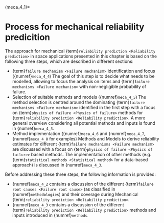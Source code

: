 (meca_4_1)=
# Process for mechanical reliability predicition

The approach for mechanical {term}`reliability prediction <Reliability prediction>` in space applications presented in this chapter is based on the following three steps, which are described in different sections:

* {term}`failure mechanism <Failure mechanism>` identification and focus ({numref}`meca_4_4`)
The goal of this step is to decide what needs to be modelled, allowing to focus the analysis on items and {term}`failure mechanisms <Failure mechanism>` with non-negligible probability of failure.
* Selection of suitable methods and models ({numref}`meca_4_5`)
The method selection is centred around the dominating {term}`failure mechanisms <Failure mechanism>` identified in the first step with a focus on {term}`physics of failure <Physics of failure>` methods for {term}`reliability prediction <Reliability prediction>`. A more general overview considering all potential methods and inputs is found in {numref}`meca_4_3`.
* Method implementation ({numref}`meca_4_6` and {numref}`meca_4_7`, {numref}`meca_4_8` for examples)
Methods and Models to derive reliability estimates for different {term}`failure mechanisms <Failure mechanism>` are discussed with a focus on {term}`physics of failure <Physics of failure>` based methods. The implementation of other methods (e.g. {term}`statistical methods <Statistical method>` for a data-based approach) is discussed in {numref}`meca_4_3`.

Before addressing these three steps, the following information is provided:

* {numref}`meca_4_2` contains a discussion of the different {term}`failure root causes <Failure root cause>` (as classified in {numref}`methodologies`) and their coverage during Mechanical {term}`reliability prediction <Reliability prediction>`.
* {numref}`meca_4_3` contains a discussion of the different {term}`reliability prediction <Reliability prediction>` methods and inputs introduced in {numref}`methods`.
